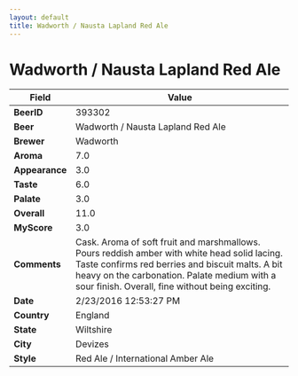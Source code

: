 ```yaml
---
layout: default
title: Wadworth / Nausta Lapland Red Ale
---
```


# Wadworth / Nausta Lapland Red Ale

| Field         | Value     |
|---------------|-----------|
| **BeerID** | 393302 |
| **Beer** | Wadworth / Nausta Lapland Red Ale |
| **Brewer** | Wadworth |
| **Aroma** | 7.0 |
| **Appearance** | 3.0 |
| **Taste** | 6.0 |
| **Palate** | 3.0 |
| **Overall** | 11.0 |
| **MyScore** | 3.0 |
| **Comments** | Cask. Aroma of soft fruit and marshmallows. Pours reddish amber with white head solid lacing. Taste confirms red berries and biscuit malts. A bit heavy on the carbonation. Palate medium with a sour finish. Overall, fine without being exciting. |
| **Date** | 2/23/2016 12:53:27 PM |
| **Country** | England |
| **State** | Wiltshire |
| **City** | Devizes |
| **Style** | Red Ale / International Amber Ale |
